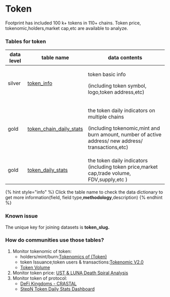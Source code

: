 # Token

Footprint has included 100 k+ tokens in 110+ chains. Token price, tokenomic,holders,market cap,etc are available to analyze.

### Tables for token

| data level | table name                                                                                                                         | data contents                                                                                                                                                  |
| ---------- | ---------------------------------------------------------------------------------------------------------------------------------- | -------------------------------------------------------------------------------------------------------------------------------------------------------------- |
| silver     | [token\_info](https://www.footprint.network/@Footprint/Table-Info-Dashboard?table\_name=token\_info)                               | <p>token basic info</p><p>(including token symbol, logo,token address,etc)</p>                                                                                 |
| gold       | [token\_chain\_daily\_stats](https://www.footprint.network/@Footprint/Table-Info-Dashboard?table\_name=token\_chain\_daily\_stats) | <p>the token daily indicators on multiple chains</p><p>(including tokenomic,mint and burn amount, number of active address/ new address/ transactions,etc)</p> |
| gold       | [token\_daily\_stats](https://www.footprint.network/@Footprint/Table-Info-Dashboard?table\_name=token\_daily\_stats)               | the token daily indicators (including token price,market cap,trade volume, FDV,supply,etc )                                                                    |

{% hint style="info" %}
Click the table name to check the data dictionary to get more information(field, field type,**methodology**,description)
{% endhint %}

### Known issue

The unique key for joining datasets is **token\_slug.**

### How do communities use those tables?

1. Monitor tokenomic of token:
   * holders/mint/burn:[Tokenomics of (Token)](https://www.footprint.network/guest/dashboard/aa971726-d7a8-4963-8001-a83a4222741e?token\_address=0x26193c7fa4354ae49ec53ea2cebc513dc39a10aa)
   * token Issuance;token users & transactions:[Tokenomic V2.0](https://www.footprint.network/guest/dashboard/3e0d4c65-ac84-4cea-a5d0-a2b1aa67f04d?token\_name=hashland-coin)
   * [Token Volume](https://www.footprint.network/guest/dashboard/652af0c2-083b-43a2-83d8-fa2cbb61ab1e?date\_range=2021-10-01\~2021-10-31\&symbol=luna)
2. Monitor token price: [UST & LUNA Death Spiral Analysis](https://www.footprint.network/guest/dashboard/6a8a2d49-ea37-41bf-b5df-8c028ed97bc2?back\_url=https%3A%2F%2Fwww.footprint.network%2F%40Footprint%2FTable-Info-Dashboard%3Ftable\_name%3Dtoken\_chain\_daily\_stats)
3. Monitor token of protocol:
   * [DeFi Kingdoms - CRASTAL](https://www.footprint.network/guest/dashboard/729e9417-199e-44dc-961f-e8b72df957d0?gamefi\_name=defi-kingdoms\&chain=DFK\&token=DeFi%20Kingdoms%20Crystal)
   * [StepN Token Daily Stats Dashboard](https://www.footprint.network/guest/dashboard/9d4750e5-90ba-4f97-a661-b46219bc5dd5?series\_date=past90days)
